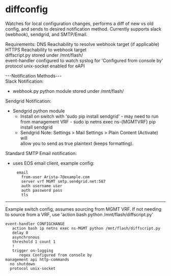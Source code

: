 # diffconfig
Watches for local configuration changes, performs a diff of new vs old config, and sends to desired notification method. Currently supports slack (webhook), sendgrid, and SMTP/Email.  

Requirements:
  DNS Reachability to resolve webhook target (if applicable)  
  HTTPS Reachability to webhook target  
  diffscript.py stored under /mnt/flash/  
  event-handler configured to watch syslog for 'Configured from console by'  
  protocol unix-socket enabled for eAPI  
  
---Notification Methods---  
Slack Notification:  
  - webhook.py python module stored under /mnt/flash/  

Sendgrid Notification:  
  - Sendgrid python module  
      - Install on switch with 'sudo pip install sendgrid' - may need to run  
        from management VRF - sudo ip netns exec ns-{MGMTVRF} pip install sendgrid  
      - Sendgrid Note: Settings > Mail Settings > Plain Content (Activate) will  
        allow you to send as true plaintext (keeps formatting).  

Standard SMTP Email notification:  
  - uses EOS email client, example config:  
```
     email
       from-user Arista-7@example.com
       server vrf MGMT smtp.sendgrid.net:587
       auth username user
       auth password pass
       tls
```
---------------------------  
Example switch config, assumes sourcing from MGMT VRF. If not needing  
to source from a VRF, use 'action bash python /mnt/flash/diffscript.py'  
```
event-handler CONFIGCHANGE
   action bash ip netns exec ns-MGMT python /mnt/flash/diffscript.py
   delay 0
   asynchronous
   threshold 1 count 1
   !
   trigger on-logging
      regex Configured from console by
management api http-commands
  no shutdown
  protocol unix-socket
```
